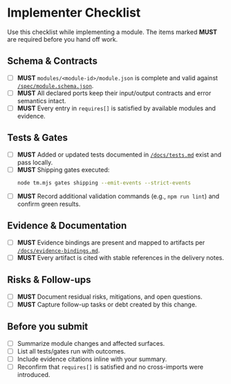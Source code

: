 # Implementer Checklist

Use this checklist while implementing a module. The items marked **MUST** are required before you hand off work.

## Schema & Contracts
- [ ] **MUST** `modules/<module-id>/module.json` is complete and valid against [`/spec/module.schema.json`](../../spec/module.schema.json).
- [ ] **MUST** All declared ports keep their input/output contracts and error semantics intact.
- [ ] **MUST** Every entry in `requires[]` is satisfied by available modules and evidence.

## Tests & Gates
- [ ] **MUST** Added or updated tests documented in [`/docs/tests.md`](../../docs/tests.md) exist and pass locally.
- [ ] **MUST** Shipping gates executed:
  ```bash
  node tm.mjs gates shipping --emit-events --strict-events
  ```
- [ ] **MUST** Record additional validation commands (e.g., `npm run lint`) and confirm green results.

## Evidence & Documentation
- [ ] **MUST** Evidence bindings are present and mapped to artifacts per [`/docs/evidence-bindings.md`](../../docs/evidence-bindings.md).
- [ ] **MUST** Every artifact is cited with stable references in the delivery notes.

## Risks & Follow-ups
- [ ] **MUST** Document residual risks, mitigations, and open questions.
- [ ] **MUST** Capture follow-up tasks or debt created by this change.

## Before you submit
- [ ] Summarize module changes and affected surfaces.
- [ ] List all tests/gates run with outcomes.
- [ ] Include evidence citations inline with your summary.
- [ ] Reconfirm that `requires[]` is satisfied and no cross-imports were introduced.
